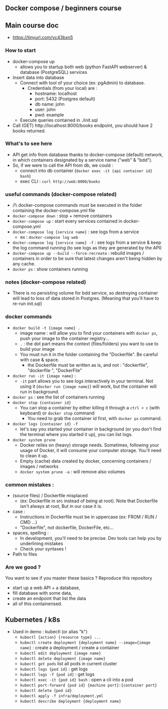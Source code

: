 ## Docker compose / beginners course

## Main course doc
- https://tinyurl.com/yc43bxn5

### How to start
- docker-compose up
  - allows you to startup both web (python FastAPI webserver) & database (PostgreSQL) services
- Insert data into database
  - Connect with tool of your choice (ex: pgAdmin) to database.
    - Credentials (from your local) are : 
      - hostname: localhost
      - port: 5432 (Postgres default)
      - db name: john
      - user: john
      - pwd: example
  - Execute queries contained in ./init.sql
- Call (GET) http://localhost:8000/books endpoint, you should have 2 books returned.

### What's to see here
- API get info from database thanks to docker-compose (default) network, 
in which containers designated by a service name ("web" & "bdd").
- So, if we were to call the API from db, we could : 
  - connect into db container (`docker exec -it {api container id} bash`)
  - exec CLI : `curl http://web:8000/books`

### useful commands (docker-compose related)
- /!\ docker-compose commands must be executed in the folder containing the docker-compose.yml file
- `docker-compose down` : stop + remove containers
- `docker-compose up` : start every services contained in docker-compose.yml
- `docker-compose log {service name}` : see logs from a service
  - ex : `docker-compose log web`
- `docker-compose log {service name} -f` : see logs from a service & keep the log command running 
(to see logs as they are generated by the API)
- `docker-compose up --build --force-recreate` : rebuild images / containers in order to be sure that
latest changes aren't being hidden by any cache.
- `docker ps` : show containers running

### notes (docker-compose related)
- There is no persisting volume for bdd service, so destroying container will lead to loss of data stored
in Postgres. (Meaning that you'll have to re-run init.sql)

### docker commands
- `docker build -t {image name} .`
  - image name : will allow you to find your containers with `docker ps`, push your image to the container registry...
  - `.` : the dot part means the context (files/folders) you want to use to build your image
  - You must run it in the folder containing the "Dockerfile". Be careful with case & space.
    - the Dockerfile must be written as is, and not : "dockerfile", "dockerfile ", "DockerFile"
- `docker run -it {image name}` :
  - `-it` part allows you to see logs interactively in your terminal. Not using it (`docker run {image name}`)
will work, but the container will run in background.
- `docker ps` : see the list of containers running
- `docker stop {container id}`
  - You can stop a container by either killing it through a `ctrl + c` (with keyboard) or `docker stop` command
    - You need to grab the container id first, with `docker ps` command.
- `docker logs {container id} -f`
  - let's say you started your container in background (or you don't find the terminal where you started it up),
you can list logs.
- `docker system prune`
  - Docker relies on (heavy) storage needs. Sometimes, following your usage of Docker, it will
consume your computer storage. You'll need to clean it up.
  - Empty (cache) data created by docker, concerning containers / images / networks
  - `docker system prune -a` : will remove also volumes

### common mistakes :
- (source files) / Dockerfile misplaced 
  - (ex: Dockerfile in src instead of being at root). Note that Dockerfile isn't always at root, 
But in our case it is.
- case : 
  - Instructions in Dockerfile must be in uppercase (ex: FROM / RUN / CMD ...)
  - "Dockerfile", not dockerfile, DockerFile, etc...
- spaces, spelling : 
  - In development, you'll need to be precise. Dev tools can help you by underlining mistakes
  - Check your syntaxes ! 
- Path to files 

### Are we good ?
You want to see if you master these basics ? Reproduce this repository 
- start up a web API + a database,
- fill database with some data,
- create an endpoint that list the data
- all of this containerised.

## Kubernetes / k8s
- Used in demo : kubectl (or alias "k")
  - `kubectl {action} {resource type} ...`
  - `kubectl create deployment {deployment name} --image={image name}` : create a deployment / create a container
  - `kubectl edit deployment {image name}`
  - `kubectl delete deployment {image name}`
  - `kubectl get pods` list all pods in current cluster
  - `kubectl logs {pod id}` : get logs
  - `kubectl logs -f {pod id}` : get logs
  - `kubectl exec -it {pod id} bash` : open a cli into a pod
  - `kubectl port-forward {pod id} {machine port}:{container port}`
  - `kubectl delete {pod id}`
  - `kubectl apply -f infra/deployment.yml`
  - `kubectl describe deployment {deployment name}`
